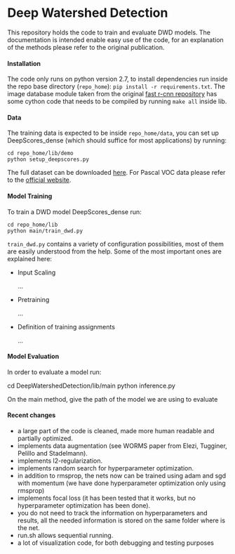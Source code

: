 # Deep Watershed Detection
This repository holds the code to train and evaluate DWD models.
The documentation is intended enable easy use of the code, for an explanation of the
methods please refer to the original publication.

#### Installation
The code only runs on python version 2.7, to install dependencies run inside the repo base directory (`repo_home`):
`pip install -r requirements.txt`. The image database module taken from the original [fast r-cnn repository](https://github.com/rbgirshick/fast-rcnn)
has some cython code that needs to be compiled by running `make all` inside lib.

#### Data
The training data is expected to be inside `repo_home/data`, you can set up DeepScores_dense (which should suffice for most applications) by running:
```
cd repo_home/lib/demo
python setup_deepscores.py
```
The full dataset can be downloaded [here](https://tuggeluk.github.io/downloads/). For Pascal VOC data
please refer to the [official website](http://host.robots.ox.ac.uk/pascal/VOC/).

#### Model Training
To train a DWD model DeepScores_dense run:
```
cd repo_home/lib
python main/train_dwd.py
```
`train_dwd.py` contains a variety of configuration possibilities, most of them are easily understood
from the help. Some of the most important ones are explained here:

+ Input Scaling

   ...
+ Pretraining

  ...

+ Definition of training assignments

  ...



#### Model Evaluation
In order to evaluate a model run:

cd DeepWatershedDetection/lib/main
python inference.py

On the main method, give the path of the model we are using to evaluate


#### Recent changes
- a large part of the code is cleaned, made more human readable and partially optimized.
- implements data augmentation (see WORMS paper from Elezi, Tugginer, Pelillo and Stadelmann).
- implements l2-regularization.
- implements random search for hyperparameter optimization.
- in addition to rmsprop, the nets now can be trained using adam and sgd with momentum (we have done hyperparameter optimization only using rmsprop)
- implements focal loss (it has been tested that it works, but no hyperparameter optimization has been done).
- you do not need to track the information on hyperparameters and results, all the needed information is stored on the same folder where is the net.
- run.sh allows sequential running.
- a lot of visualization code, for both debugging and testing purposes
